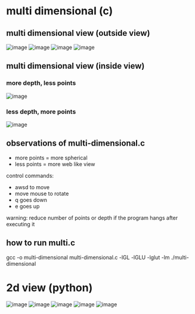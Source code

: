 # multi dimensional (c)


## multi dimensional view (outside view)
![image](https://github.com/mmtmn/zero-dimension-least-resistance-principle-universe-experiment/assets/42742390/e2804a69-54c1-4086-8492-6f29a843d55e)
![image](https://github.com/mmtmn/zero-dimension-least-resistance-principle-universe-experiment/assets/42742390/971f8550-9e4a-4b1a-a417-9c7892b0e6bc)
![image](https://github.com/mmtmn/zero-dimension-least-resistance-principle-universe-experiment/assets/42742390/fe63eb0d-d32d-442f-9ba2-9a5bb9254e17)
![image](https://github.com/mmtmn/zero-dimension-least-resistance-principle-universe-experiment/assets/42742390/03078a10-c6a3-47f5-a33d-585c7e7c747f)

## multi dimensional view (inside view)


### more depth, less points


![image](https://github.com/mmtmn/zero-dimension-least-resistance-principle-universe-experiment/assets/42742390/f6b24ee4-ac0b-4a4a-86a6-03112936adbf)


### less depth, more points


![image](https://github.com/mmtmn/zero-dimension-least-resistance-principle-universe-experiment/assets/42742390/effa6459-16e3-43d2-9072-af338edd1c28)


## observations of multi-dimensional.c
- more points = more spherical
- less points = more web like view


control commands:
- awsd to move
- move mouse to rotate
- q goes down
- e goes up


warning:
reduce number of points or depth if the program hangs after executing it

## how to run multi.c
gcc -o multi-dimensional multi-dimensional.c -lGL -lGLU -lglut -lm
./multi-dimensional

# 2d view (python)
![image](https://github.com/mmtmn/zero-dimension-least-resistance-principle-universe-experiment/assets/42742390/dd95bbf7-b2dc-4d2e-ab04-9cb548d440bf)
![image](https://github.com/mmtmn/zero-dimension-least-resistance-principle-universe-experiment/assets/42742390/788cbaaa-8e58-4cda-b0d9-2c20d2bdc7a4)
![image](https://github.com/mmtmn/zero-dimension-least-resistance-principle-universe-experiment/assets/42742390/72b45162-2ee7-43ac-b167-69d97bdb6623)
![image](https://github.com/mmtmn/zero-dimension-least-resistance-principle-universe-experiment/assets/42742390/e74f02fe-47b0-4fbc-b09d-3db2ea13cc20)
![image](https://github.com/mmtmn/zero-dimension-least-resistance-principle-universe-experiment/assets/42742390/6c2b53e7-2e78-4eb5-b961-5473b5026084)



